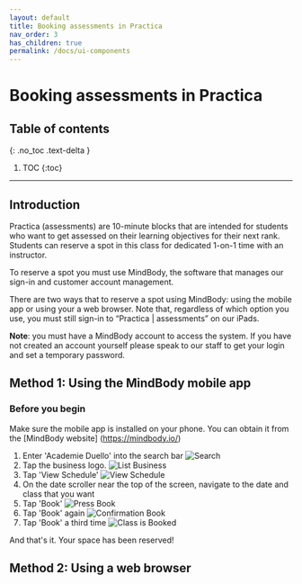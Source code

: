 ```yaml
---
layout: default
title: Booking assessments in Practica 
nav_order: 3
has_children: true
permalink: /docs/ui-components
---
```

# Booking assessments in Practica

## Table of contents
{: .no_toc .text-delta }

1. TOC
{:toc}

---

## Introduction
Practica (assessments) are 10-minute blocks that are intended for students who want to get assessed on their learning
objectives for their next rank. Students can reserve a spot in this class for dedicated 1-on-1 time with an instructor.

To reserve a spot you must use MindBody, the software that manages our sign-in and customer account management.

There are two ways that to reserve a spot using MindBody: using the mobile app or using your a web browser.
Note that, regardless of which option you use, you must still sign-in to “Practica | assessments” on our iPads.

**Note**: you must have a MindBody account to access the system. If you have not created an account yourself please speak
to our staff to get your login and set a temporary password.
 
## Method 1: Using the MindBody mobile app

### Before you begin
Make sure the mobile app is installed on your phone. You can obtain it from the [MindBody website] (https://mindbody.io/)

1. Enter 'Academie Duello' into the search bar
![Search](/Users/hrsohn/GitProjects/2216/Lynns-and-Clints-doc-project/assets/images/practica-mobile-1.png)
2. Tap the business logo.
![List Business](/Users/hrsohn/GitProjects/2216/Lynns-and-Clints-doc-project/assets/images/practica-mobile-2.png)
3. Tap 'View Schedule'
![View Schedule](/Users/hrsohn/GitProjects/2216/Lynns-and-Clints-doc-project/assets/images/practica-mobile-3.png)
4. On the date scroller near the top of the screen, navigate to the date and class that you want
5. Tap 'Book'
![Press Book](/Users/hrsohn/GitProjects/2216/Lynns-and-Clints-doc-project/assets/images/practica-mobile-5.png)
6. Tap 'Book' again
![Confirmation Book](/Users/hrsohn/GitProjects/2216/Lynns-and-Clints-doc-project/assets/images/practica-mobile-6.png)
7. Tap 'Book' a third time
![Class is Booked](/Users/hrsohn/GitProjects/2216/Lynns-and-Clints-doc-project/assets/images/practica-mobile-end.png)
  

And that's it. Your space has been reserved!
 
## Method 2: Using a web browser
